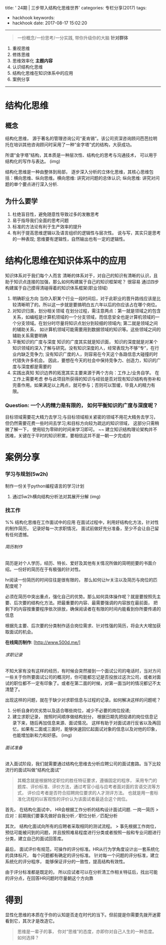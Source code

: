 title: ' 24期 |  三步带入结构化思维世界'
categories: 专栏分享(2017)
tags:
  - hackhook
keywords:
  - hackhook
date: 2017-08-17 15:02:20
---
> 一份概念/一份思考/一分实践, 带你升级你的大脑
**针对群体**
1. 重视思维
2. 修炼思维
2. 思维效率化
**主题内容**
1. 认识结构化思维
2. 结构化思维在知识体系中的应用
3. 案例分享
----
# 结构化思维
## 概念
结构化思维， 源于著名的管理咨询公司“麦肯锡”。该公司资深咨询顾问芭芭拉明托在培训其他咨询顾问时采用了一种“金字塔”式的结构，大获成功。

所谓“金字塔”结构，其本质是一种层次性、结构化的思考与沟通技术， 可以用于结构化的写作与表达。
(img)

结构化思维是一种由整体到局部， 逐步深入分析的立体化思维，其核心思维包括：横向思维、纵向思维。横向思维: 讲究对问题的总体认识; 纵向思维: 讲究对问题的单个要点进行深入分析.

## 为什么要学
1. 杜绝盲目性，避免随意性导致过多的发散思考
2. 易于指导我们全面的思考问题
3. 标准的方法论有利于生产效率的提升
4. 有利于提高思维逻辑以及语言组织的逻辑性与层次性。
说与写，其实只是思考的一种表现; 思维要有逻辑性，自然输出也有一定的逻辑性。

#  结构化思维在知识体系中的应用
知识体系对于我们每个人而言 清晰的体系对于，对自己的知识有清晰的认识，且助于知识点连接的加强，那么如何构建属于自己的知识框架呢？
很容易
通过四步构建属于自己摸得清碰得着的知识体系框架(职业领域)
1. 明确职业方向 当你入职某个行业一段时间后，对于此职业的晋升路线应该是比较清晰明了的。所以这一步就是要搞明白五六年以后的你应该占在哪个岗位。
2. 对知识归类，划分相关领域 在划分过程，需注意两点：第一就是领域之的包含关系，如编程是计算机领域的一个分支领域，而信息安全也是计算机领域的一个分支领域。在划分时尽量将知识点划分到较细的领域内; 第二就是领域之间的辅助关系， 如计算机领域可能需要用到数据领域的知识等。这些领域之间的辅助关系需要明确
3. 平衡知识的广度与深度 知识的广度其实就是知识面， 知识的深度就是对某个知识领域的深入了解与研究。没有知识深度的人，经常表现为不够“专”，在行业内缺乏竞争力; 没有知识广度的人，则容易在今天这个各路信息大碰撞的时代错失许多机会。 因此，要想在今天的社会中保持竞争力、创造力，知识的广度与深度都是需要的
4. 实践出真知 知识边界的拓宽其实主要来源于两个方向：工作上/业务自学。 在工作上需要考虑 参与此项目所获得的知识与经验是否对现有知识结构有弥补和完善作用。如果满足以上两点，就可参与；否则可以暂缓，毕竟人的精力有限。 
### Question: 一个人的精力是有限的， 如何平衡知识的广度与深度呢？
目标领域需要花大精力去学习;与目标领域相关紧密的领域不用花大精务去学习，但仍然需要花费一些时间去学习;和目标方向较为疏远的知识领域， 这部分只需稍微了解一下， 使用较为零碎的时间来学习即可。
~~ 建立知识结构理论架构并不困难，关键在于平时的知识积累，要相信这并不是一朝一夕完成的

# 案例分享
### 学习与规划(5w2h)
制作一份关于python编程语言的学习计划
1) 通过5w2h横向结构分析法对其展开分解
(img)
### 找工作
%% 结构化思维在工作面试中的应用
在面试过程中，利用好结构化方法，针对性的制作简历， 记录好每一次求职情况， 面试前做好充分准备，至少不会让自己留有任何遗憾。
###### 简历制作
简历是对个人学历，经历、特长、爱好及其他有关情况所做的简明扼要的书面介绍。一份好的简历在于有极强的针对性。

hr阅读一份简历的时间往往是很有限的， 那么如何让hr关注以及简历与岗位的匹配度呢？

必须在简历中突出重点，强化自己的优势。那么如何具体操作呢？就是要按照先主要、后次要的结构化方法。把最重要的内容、最需要强调的内容放在最前面， 把剩下的内容按重要程序依次排放，确保阅读者在有限的时间内能看到你所要传递的信息

根据先主要、后次要的分类制作适合岗位需求、针对性强的简历，将会大大增加获取面试的机会。

**在线简历制作**: [http://www.500d.me/]
###### 求职记录
不知大家有没有这样的经历，有时候会突然接到一个面试公司的电话时，当对方问一些关于你所要面试公司的概况时，你可能都忘记是否投放过这次公司，或者对面试的职位都不一定有印象了。或者在第二面的时候，对第一面当时的情况都记不太清楚了。

出现这样的问题，就在于缺少对求职信息与过程的记录。如何解决这样的问题呢？

1. 分析自身的优劣势以及适合哪些岗位，减少不必要的岗位投递;
2. 建立求职记录， 按照时间顺序做结构划分， 根据日期先把投递的岗位信息记录下来，随后再加信息来源、面试情况。 
这样有助于对面试进行反省以及再回忆，如果有二面或三面时，能够快速回忆起面试对象的信息以及对他的印象，也能增加新和力和好感。
(img)
###### 面试准备
进入面试阶段，我们就需要通过结构化思维去分析应聘公司的面试套路。当下比较流行的面试叫做“结构化面试”
> 其概念就是根据特定职位的胜任特征要求，遵循固定的程序， 采用专门的题库、评价标准、评价方法，通过考官小组与应考者面对面的言语交流等方式， 评价应考者是否符合招聘岗位要求的人才测评方法。
也就是用一套标准化流程的以客观性的评价认为该面试者最适合这个岗位。

首先， 在结构化面试中， HR会根据工作分析的结构设计面试问题. 一岗一简历 >应对：前期我们要事先做好自我分析／职位分析／匹配分析

其次， 结构化面试向所有的应聘者采取相同的测试流程。 > 事先根据工作岗位，预估可能被问到的问题，并且按照难易程度进行分类或者按照一般和专业问题进行分类，建立自己的面试回答库。

最后， 面试评价有规范，可操作的评分标准。HR从行为学角度设计出一套系统化的具体标尺， 每个问题都有确定的评分标准。 针对每一个问题的评分标准，建立系统化的评分程序， 能够保证评分的一致性，提高结构有效性。

由于评分标准都是既定的， 所以应试者可以在分析清工作相关特征后，找出可能的评分点，在回答HR问题时尽量朝这个方向靠
# 得到
显性化思维的本质在于你的认知是否走在时代的当下。但前提是你需要先拨开迷雾看到它，其次才是改造它。
> 思维是一辈子的事， 你对“思维”的态度，亦即你对自己人生的一种态度。如何选择？
